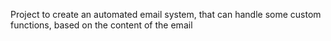 Project to create an automated email system, that can handle some custom functions, based on the content of the email